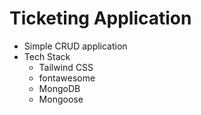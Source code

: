 # Ticketing Application
- Simple CRUD application
- Tech Stack
  - Tailwind CSS
  - fontawesome
  - MongoDB
  - Mongoose 
